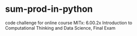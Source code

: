 # sum-prod-in-python
code challenge for online course MITx: 6.00.2x Introduction to Computational Thinking and Data Science, Final Exam
